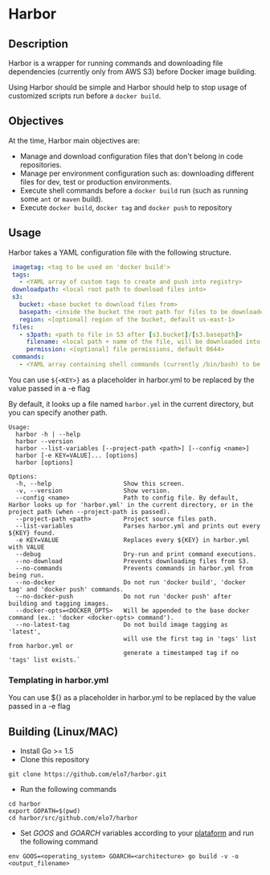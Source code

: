 # Harbor
## Description

Harbor is a wrapper for running commands and downloading file dependencies (currently only from AWS S3) before Docker image building.

Using Harbor should be simple and Harbor should help to stop usage of customized scripts run before a `docker build`.

## Objectives
At the time, Harbor main objectives are:

+ Manage and download configuration files that don't belong in code repositories.
 + Manage per environment configuration such as: downloading different files for dev, test or production environments.
+ Execute shell commands before a `docker build` run (such as running some `ant` or `maven` build).
+ Execute `docker build`, `docker tag` and `docker push` to repository

## Usage

Harbor takes a YAML configuration file with the following structure.

```yaml
 imagetag: <tag to be used on 'docker build'>
 tags:
   - <YAML array of custom tags to create and push into registry>
 downloadpath: <local root path to download files into>
 s3:
   bucket: <base bucket to download files from>
   basepath: <inside the bucket the root path for files to be downloaded>
   region: <[optional] region of the bucket, default us-east-1>
 files:
   - s3path: <path to file in S3 after [s3.bucket]/[s3.basepath]>
     filename: <local path + name of the file, will be downloaded into [downloadpath]/[localname]>
     permission: <[optional] file permissions, default 0644>
 commands:
   - <YAML array containing shell commands (currently /bin/bash) to be run before 'docker build'>
```
 
You can use `${<KEY>}` as a placeholder in harbor.yml to be replaced by the value passed in a -e flag

By default, it looks up a file named `harbor.yml` in the current directory, but you can specify another path. 

```
Usage:
  harbor -h | --help
  harbor --version
  harbor --list-variables [--project-path <path>] [--config <name>]
  harbor [-e KEY=VALUE]... [options]
  harbor [options]

Options:
  -h, --help                    Show this screen.
  -v, --version                 Show version.
  --config <name>               Path to config file. By default, Harbor looks up for 'harbor.yml' in the current directory, or in the project path (when --project-path is passed).
  --project-path <path>         Project source files path.
  --list-variables              Parses harbor.yml and prints out every ${KEY} found.
  -e KEY=VALUE                  Replaces every ${KEY} in harbor.yml with VALUE
  --debug                       Dry-run and print command executions.
  --no-download                 Prevents downloading files from S3.
  --no-commands                 Prevents commands in harbor.yml from being run.
  --no-docker                   Do not run 'docker build', 'docker tag' and 'docker push' commands.
  --no-docker-push              Do not run 'docker push' after building and tagging images.
  --docker-opts=<DOCKER_OPTS>   Will be appended to the base docker command (ex.: 'docker <docker-opts> command').
  --no-latest-tag               Do not build image tagging as 'latest',
                                will use the first tag in 'tags' list from harbor.yml or
                                generate a timestamped tag if no 'tags' list exists.`
```

### Templating in harbor.yml
You can use ${<KEY>} as a placeholder in harbor.yml to be replaced by the value passed in a -e flag

## Building (Linux/MAC)
- Install Go >= 1.5
- Clone this repository

`git clone https://github.com/elo7/harbor.git`
- Run the following commands
```
cd harbor
export GOPATH=$(pwd)
cd harbor/src/github.com/elo7/harbor
```
- Set _GOOS_ and _GOARCH_ variables according to your [plataform](https://golang.org/doc/install/source#environment) and run the following command
```
env GOOS=<operating_system> GOARCH=<architecture> go build -v -o <output_filename>

